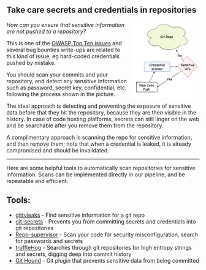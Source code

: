 ## Take care secrets and credentials in repositories

<img align="right" width="180" height="200" src="/document/assets/images/Cred scanning.png">
<em>How can you ensure that sensitive information are not pushed to a repository?</em>

This is one of the [OWASP Top Ten issues](https://owasp.org/www-project-top-ten/2017/A3_2017-Sensitive_Data_Exposure) and
several bug bounties write-ups are related to this kind of issue, eg hard-coded credentials pushed by mistake.

You should scan your commits and your repository, and detect any sensitive information such as password, secret key, confidential, etc.
following the process shown in the picture.
<br/>

The ideal approach is detecting and preventing the exposure of sensitive data before that they hit the repository,
because they are then visible in the history. In case of code hosting platforms, secrets can still linger 
on the web and be searchable after you remove them from the repository.

A complimentary approach is scanning the repo for sensitive information, and then remove them;
note that when a credential is leaked, it is already compromised and should be invalidated.

---
Here are some helpful tools to automatically scan repositories for sensitive information.
Scans can be implemented directly in our pipeline, and be repeatable and efficient. 

## Tools:
+ [gittyleaks](https://github.com/kootenpv/gittyleaks) - Find sensitive information for a git repo
+ [git-secrets](https://github.com/awslabs/git-secrets) - Prevents you from committing secrets and credentials into git repositories
+ [Repo-supervisor](https://github.com/auth0/repo-supervisor) - Scan your code for security misconfiguration, search for passwords and secrets
+ [truffleHog](https://github.com/dxa4481/truffleHog) - Searches through git repositories for high entropy strings and secrets, digging deep into commit history
+ [Git Hound](https://github.com/ezekg/git-hound) - Git plugin that prevents sensitive data from being committed